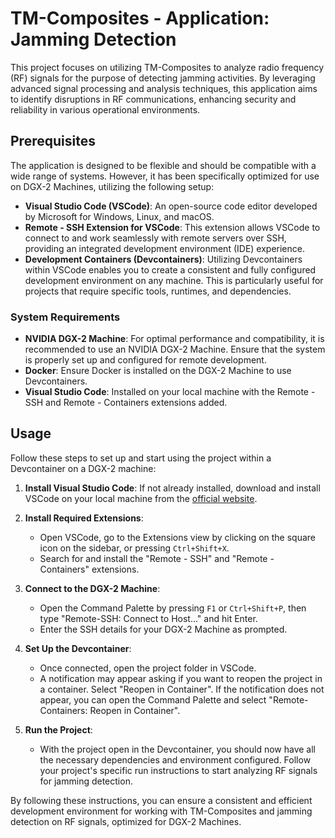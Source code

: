 # TM-Composites - Application: Jamming Detection

This project focuses on utilizing TM-Composites to analyze radio frequency (RF) signals for the purpose of detecting jamming activities. By leveraging advanced signal processing and analysis techniques, this application aims to identify disruptions in RF communications, enhancing security and reliability in various operational environments.

## Prerequisites

The application is designed to be flexible and should be compatible with a wide range of systems. However, it has been specifically optimized for use on DGX-2 Machines, utilizing the following setup:

- **Visual Studio Code (VSCode)**: An open-source code editor developed by Microsoft for Windows, Linux, and macOS.
- **Remote - SSH Extension for VSCode**: This extension allows VSCode to connect to and work seamlessly with remote servers over SSH, providing an integrated development environment (IDE) experience.
- **Development Containers (Devcontainers)**: Utilizing Devcontainers within VSCode enables you to create a consistent and fully configured development environment on any machine. This is particularly useful for projects that require specific tools, runtimes, and dependencies.

### System Requirements

- **NVIDIA DGX-2 Machine**: For optimal performance and compatibility, it is recommended to use an NVIDIA DGX-2 Machine. Ensure that the system is properly set up and configured for remote development.
- **Docker**: Ensure Docker is installed on the DGX-2 Machine to use Devcontainers.
- **Visual Studio Code**: Installed on your local machine with the Remote - SSH and Remote - Containers extensions added.

## Usage

Follow these steps to set up and start using the project within a Devcontainer on a DGX-2 machine:

1. **Install Visual Studio Code**: If not already installed, download and install VSCode on your local machine from the [official website](https://code.visualstudio.com/).

2. **Install Required Extensions**:
   - Open VSCode, go to the Extensions view by clicking on the square icon on the sidebar, or pressing `Ctrl+Shift+X`.
   - Search for and install the "Remote - SSH" and "Remote - Containers" extensions.

3. **Connect to the DGX-2 Machine**:
   - Open the Command Palette by pressing `F1` or `Ctrl+Shift+P`, then type "Remote-SSH: Connect to Host..." and hit Enter.
   - Enter the SSH details for your DGX-2 Machine as prompted.

4. **Set Up the Devcontainer**:
   - Once connected, open the project folder in VSCode.
   - A notification may appear asking if you want to reopen the project in a container. Select "Reopen in Container". If the notification does not appear, you can open the Command Palette and select "Remote-Containers: Reopen in Container".

5. **Run the Project**:
   - With the project open in the Devcontainer, you should now have all the necessary dependencies and environment configured. Follow your project's specific run instructions to start analyzing RF signals for jamming detection.

By following these instructions, you can ensure a consistent and efficient development environment for working with TM-Composites and jamming detection on RF signals, optimized for DGX-2 Machines.
